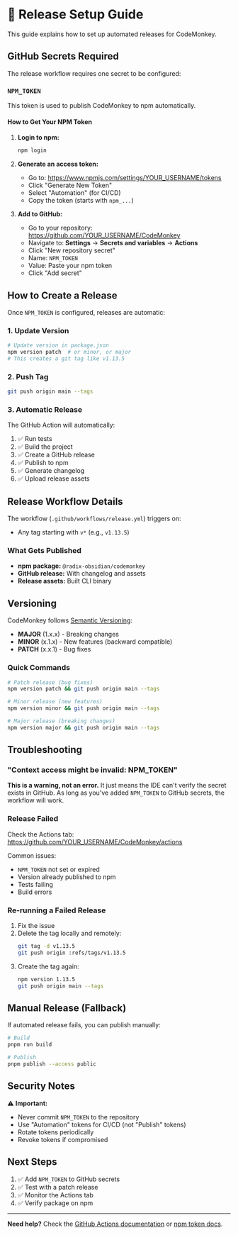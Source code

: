# 🚀 Release Setup Guide

This guide explains how to set up automated releases for CodeMonkey.

## GitHub Secrets Required

The release workflow requires one secret to be configured:

### `NPM_TOKEN`

This token is used to publish CodeMonkey to npm automatically.

#### How to Get Your NPM Token

1. **Login to npm:**
   ```bash
   npm login
   ```

2. **Generate an access token:**
   - Go to: https://www.npmjs.com/settings/YOUR_USERNAME/tokens
   - Click "Generate New Token"
   - Select "Automation" (for CI/CD)
   - Copy the token (starts with `npm_...`)

3. **Add to GitHub:**
   - Go to your repository: https://github.com/YOUR_USERNAME/CodeMonkey
   - Navigate to: **Settings** → **Secrets and variables** → **Actions**
   - Click "New repository secret"
   - Name: `NPM_TOKEN`
   - Value: Paste your npm token
   - Click "Add secret"

## How to Create a Release

Once `NPM_TOKEN` is configured, releases are automatic:

### 1. Update Version

```bash
# Update version in package.json
npm version patch  # or minor, or major
# This creates a git tag like v1.13.5
```

### 2. Push Tag

```bash
git push origin main --tags
```

### 3. Automatic Release

The GitHub Action will automatically:
1. ✅ Run tests
2. ✅ Build the project
3. ✅ Create a GitHub release
4. ✅ Publish to npm
5. ✅ Generate changelog
6. ✅ Upload release assets

## Release Workflow Details

The workflow (`.github/workflows/release.yml`) triggers on:
- Any tag starting with `v*` (e.g., `v1.13.5`)

### What Gets Published

- **npm package:** `@radix-obsidian/codemonkey`
- **GitHub release:** With changelog and assets
- **Release assets:** Built CLI binary

## Versioning

CodeMonkey follows [Semantic Versioning](https://semver.org/):

- **MAJOR** (1.x.x) - Breaking changes
- **MINOR** (x.1.x) - New features (backward compatible)
- **PATCH** (x.x.1) - Bug fixes

### Quick Commands

```bash
# Patch release (bug fixes)
npm version patch && git push origin main --tags

# Minor release (new features)
npm version minor && git push origin main --tags

# Major release (breaking changes)
npm version major && git push origin main --tags
```

## Troubleshooting

### "Context access might be invalid: NPM_TOKEN"

**This is a warning, not an error.** It just means the IDE can't verify the secret exists in GitHub. As long as you've added `NPM_TOKEN` to GitHub secrets, the workflow will work.

### Release Failed

Check the Actions tab: https://github.com/YOUR_USERNAME/CodeMonkey/actions

Common issues:
- `NPM_TOKEN` not set or expired
- Version already published to npm
- Tests failing
- Build errors

### Re-running a Failed Release

1. Fix the issue
2. Delete the tag locally and remotely:
   ```bash
   git tag -d v1.13.5
   git push origin :refs/tags/v1.13.5
   ```
3. Create the tag again:
   ```bash
   npm version 1.13.5
   git push origin main --tags
   ```

## Manual Release (Fallback)

If automated release fails, you can publish manually:

```bash
# Build
pnpm run build

# Publish
pnpm publish --access public
```

## Security Notes

⚠️ **Important:**
- Never commit `NPM_TOKEN` to the repository
- Use "Automation" tokens for CI/CD (not "Publish" tokens)
- Rotate tokens periodically
- Revoke tokens if compromised

## Next Steps

1. ✅ Add `NPM_TOKEN` to GitHub secrets
2. ✅ Test with a patch release
3. ✅ Monitor the Actions tab
4. ✅ Verify package on npm

---

**Need help?** Check the [GitHub Actions documentation](https://docs.github.com/en/actions) or [npm token docs](https://docs.npmjs.com/creating-and-viewing-access-tokens).
